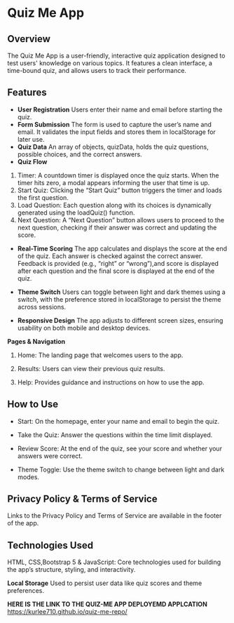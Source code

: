# Quiz Me App

## Overview
The Quiz Me App is a user-friendly, interactive quiz application designed to test users' knowledge on various topics.
It features a clean interface, a time-bound quiz, and allows users to track their performance.

## Features
- **User Registration** 
Users enter their name and email before starting the quiz.
- **Form Submission**
The form is used to capture the user’s name and email. It validates the input fields and stores them in localStorage for later use.
- **Quiz Data**
An array of objects, quizData, holds the quiz questions, possible choices, and the correct answers.
- **Quiz Flow**

1. Timer:  A countdown timer is displayed once the quiz starts. When the timer hits zero, a modal appears informing the user that time is up.
2. Start Quiz: Clicking the “Start Quiz” button triggers the timer and loads the first question.
3. Load Question: Each question along with its choices is dynamically generated using the loadQuiz() function.
4. Next Question: A “Next Question” button allows users to proceed to the next question, checking if their answer was correct and updating the score.

- **Real-Time Scoring**
The app calculates and displays the score at the end of the quiz.
Each answer is checked against the correct answer. Feedback is provided (e.g., “right” or “wrong”),and score is displayed after each question and the final score is displayed at the end of the quiz.

- **Theme Switch**
Users can toggle between light and dark themes using a switch, with the preference stored in localStorage to persist the theme across sessions.

- **Responsive Design**
The app adjusts to different screen sizes, ensuring usability on both mobile and desktop devices.

**Pages & Navigation**
1. Home: The landing page that welcomes users to the app.

2. Results: Users can view their previous quiz results.

3. Help: Provides guidance and instructions on how to use the app.

## How to Use
- Start: On the homepage, enter your name and email to begin the quiz.

- Take the Quiz: Answer the questions within the time limit displayed.

- Review Score: At the end of the quiz, see your score and whether your answers were correct.

- Theme Toggle: Use the theme switch to change between light and dark modes.

## Privacy Policy & Terms of Service
Links to the Privacy Policy and Terms of Service are available in the footer of the app.

## Technologies Used
HTML, CSS,Bootstrap 5 & JavaScript: Core technologies used for building the app’s structure, styling, and interactivity.

**Local Storage**
Used to persist user data like quiz scores and theme preferences.

**HERE IS THE LINK TO THE QUIZ-ME APP DEPLOYEMD APPLCATION**
https://kurlee710.github.io/quiz-me-repo/







